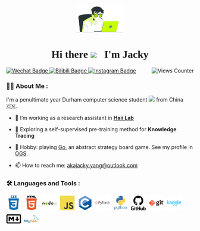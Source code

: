 <!-- Adding GIFs and Badges to Your GitHub Profile README -->
<div id="header" align="center">
  <img src="./shake_head.gif" width=25%/>
</div>

<!-- Adding a Banner GIF and About Me Section -->
<!-- <div align="center">
  <img src="https://media.giphy.com/media/dWesBcTLavkZuG35MI/giphy.gif" width=1000 height=300/>
</div> -->


<!-- Say Hi -->
<h1 style="font-family:'Georgia'", align="center">
  Hi there
  <img src="https://media.giphy.com/media/hvRJCLFzcasrR4ia7z/giphy.gif" width="28px"/> &nbsp;&nbsp;I'm Jacky
</h1>

<!-- Badges -->
<div id="badges">
  <!-- <a href="#">
    <img src="https://img.shields.io/badge/LinkedIn-blue?style=for-the-badge&logo=linkedin&logoColor=white" alt="LinkedIn Badge"/>
  </a> -->
  <a href="https://github.com/Jujie-YANG/Jujie-YANG/blob/main/Wechat_QRcode.JPG">
    <img src="https://img.shields.io/badge/wechat-5baa5d?style=for-the-badge&logo=wechat&logoColor=white" alt="Wechat Badge"/>
  </a>
  <a href="https://space.bilibili.com/513038635">
    <img src="https://img.shields.io/badge/Bilibili-informational?style=for-the-badge&logo=Bilibili&logoColor=white" alt="Bilibili Badge"/>
  </a>
  <a href="https://www.instagram.com/yang.jujie.1/">
    <img src="https://img.shields.io/badge/Instagram-Bb5cc5?style=for-the-badge&logo=Instagram&logoColor=white" alt="Instagram Badge"/>
  </a>
  <img src="https://komarev.com/ghpvc/?username=Jujie-YANG&style=for-the-badge&color=blue" align="right" alt="Views Counter"/>
</div>

### :man_technologist: About Me :
I'm a penultimate year Durham computer science student <img src="https://media.giphy.com/media/WUlplcMpOCEmTGBtBW/giphy.gif" width="28"> from China :cn:.

- :telescope: I’m working as a research assistant in **[Haii Lab](https://haii.webspace.durham.ac.uk/)**

- :seedling: Exploring a self-supervised pre-training method for **Knowledge Tracing**

- :thought_balloon: Hobby: playing [Go](https://en.wikipedia.org/wiki/Go_(game)), an abstract strategy board game. See my profile in [OGS](https://online-go.com/user/view/1197127).

- :mailbox: How to reach me: akajacky.yang@outlook.com


<!-- Adding Languages and Tools -->
### :hammer_and_wrench: Languages and Tools :
<div>
    <img src="https://github.com/devicons/devicon/blob/master/icons/css3/css3-plain-wordmark.svg"  title="CSS3" alt="CSS" width="40" height="40"/>&nbsp;
    <img src="https://github.com/devicons/devicon/blob/master/icons/html5/html5-original-wordmark.svg" title="HTML5" alt="HTML5" width="40" height="40"/>&nbsp;
    <img src="https://github.com/devicons/devicon/blob/master/icons/nodejs/nodejs-original-wordmark.svg" title="NodeJS" alt="NodeJS" width="40" height="40"/>&nbsp;
    <img src="https://github.com/devicons/devicon/blob/master/icons/javascript/javascript-original.svg" title="JavaScript" alt="JavaScript" width="40" height="40"/>&nbsp;
    <img src="https://github.com/devicons/devicon/blob/master/icons/c/c-original.svg" title="C" alt="C" width="40" height="40"/>&nbsp;    
    <img src="https://github.com/devicons/devicon/blob/master/icons/pytorch/pytorch-original-wordmark.svg" title="PyTorch" alt="PyTorch" width="40" height="40"/>&nbsp;
    <img src="https://github.com/devicons/devicon/blob/master/icons/python/python-original-wordmark.svg" title="Python" alt="Python" width="40" height="40"/>&nbsp;
    <img src="https://github.com/devicons/devicon/blob/master/icons/github/github-original-wordmark.svg" title="GitHub" **alt="GitHub" width="40" height="40"/>&nbsp;
    <img src="https://github.com/devicons/devicon/blob/master/icons/git/git-original-wordmark.svg" title="Git" **alt="Git" width="40" height="40"/>&nbsp;
    <img src="https://github.com/devicons/devicon/blob/master/icons/kaggle/kaggle-original-wordmark.svg" title="Kaggle" alt="Kaggle" width="40" height="40"/>&nbsp;
    <img src="https://github.com/devicons/devicon/blob/master/icons/markdown/markdown-original.svg" title="Markdown" alt="Markdown" width="40" height="40"/>&nbsp;
    <img src="https://github.com/devicons/devicon/blob/master/icons/mysql/mysql-original-wordmark.svg" title="MySQL"  alt="MySQL" width="40" height="40"/>&nbsp;
</div>
